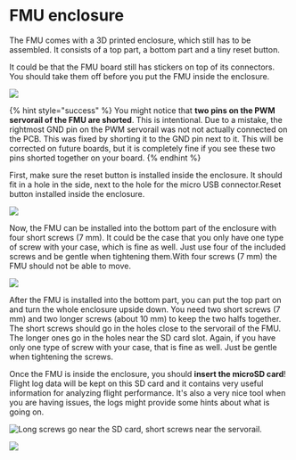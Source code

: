 # FMU enclosure

The FMU comes with a 3D printed enclosure, which still has to be assembled. It consists of a top part, a bottom part and a tiny reset button.

It could be that the FMU board still has stickers on top of its connectors. You should take them off before you put the FMU inside the enclosure.

![](https://blobscdn.gitbook.com/v0/b/gitbook-28427.appspot.com/o/assets%2F-L9GLtb-Tz_XaKbQu-Al%2F-Lbx5LdpyFLtajdiW22w%2F-Lbx6RjLd1kZuKVRUtIj%2F20190408_151301.jpg?alt=media&token=063f9558-d7f9-4fb3-a086-b111ae880b5c)

{% hint style="success" %}
You might notice that **two pins on the PWM servorail of the FMU are shorted**. This is intentional. Due to a mistake, the rightmost GND pin on the PWM servorail was not not actually connected on the PCB. This was fixed by shorting it to the GND pin next to it. This will be corrected on future boards, but it is completely fine if you see these two pins shorted together on your board.
{% endhint %}

First, make sure the reset button is installed inside the enclosure. It should fit in a hole in the side, next to the hole for the micro USB connector.Reset button installed inside the enclosure.

![](https://blobscdn.gitbook.com/v0/b/gitbook-28427.appspot.com/o/assets%2F-L9GLtb-Tz_XaKbQu-Al%2F-Lbx5LdpyFLtajdiW22w%2F-Lbx5qjx-KK3T8jymmNH%2F20190408_151145.jpg?alt=media&token=620bb093-622e-48cb-a96c-461d43d792f7)

Now, the FMU can be installed into the bottom part of the enclosure with four short screws \(7 mm\). It could be the case that you only have one type of screw with your case, which is fine as well. Just use four of the included screws and be gentle when tightening them.With four screws \(7 mm\) the FMU should not be able to move.

![](https://blobscdn.gitbook.com/v0/b/gitbook-28427.appspot.com/o/assets%2F-L9GLtb-Tz_XaKbQu-Al%2F-Lbx5LdpyFLtajdiW22w%2F-Lbx69SWR4hv93fcMJBl%2F20190408_151433.jpg?alt=media&token=a8c1dc6f-576f-4461-bc47-df2d2f040190)

After the FMU is installed into the bottom part, you can put the top part on and turn the whole enclosure upside down. You need two short screws \(7 mm\) and two longer screws \(about 10 mm\) to keep the two halfs together. The short screws should go in the holes close to the servorail of the FMU. The longer ones go in the holes near the SD card slot. Again, if you have only one type of screw with your case, that is fine as well. Just be gentle when tightening the screws.

Once the FMU is inside the enclosure, you should **insert the microSD card**! Flight log data will be kept on this SD card and it contains very useful information for analyzing flight performance. It's also a very nice tool when you are having issues, the logs might provide some hints about what is going on.

![Long screws go near the SD card, short screws near the servorail.](https://blobscdn.gitbook.com/v0/b/gitbook-28427.appspot.com/o/assets%2F-L9GLtb-Tz_XaKbQu-Al%2F-Lbx5LdpyFLtajdiW22w%2F-Lbx7izyOyEMLZLUJGCy%2F20190408_152622.jpg?alt=media&token=508d17c4-f9b9-4499-b140-580b5794ea49)

![](https://blobscdn.gitbook.com/v0/b/gitbook-28427.appspot.com/o/assets%2F-L9GLtb-Tz_XaKbQu-Al%2F-Lbx5LdpyFLtajdiW22w%2F-Lbx7U6GlnANyEQ__aPD%2F20190408_152531.jpg?alt=media&token=d159a862-8acd-4d54-8541-6808c08870e9)

